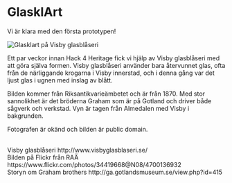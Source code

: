 # GlasklArt
Vi är klara med den första prototypen! 

![Glasklart på Visby glasblåseri](https://github.com/edvind/GlasklArt/raw/master/visby_glasblåseri.png)

Ett par veckor innan Hack 4 Heritage fick vi hjälp av Visby glasblåseri med att göra själva formen. Visby glasblåseri använder bara återvunnet glas, ofta från de närliggande krogarna i Visby innerstad, och i denna gång var det ljust glas i ugnen med inslag av blått.

Bilden kommer från Riksantikvarieämbetet och är från 1870. Med stor sannolikhet är det bröderna Graham som är på Gotland och driver både sågverk och verkstad. Vyn är tagen från Almedalen med Visby i bakgrunden.

Fotografen är okänd och bilden är public domain.

<br>
Visby glasblåseri http://www.visbyglasblaseri.se/
<br>
Bilden på Flickr från RAÄ https://www.flickr.com/photos/34419668@N08/4700136932
<br>
Storyn om Graham brothers http://ga.gotlandsmuseum.se/view.php?id=415
